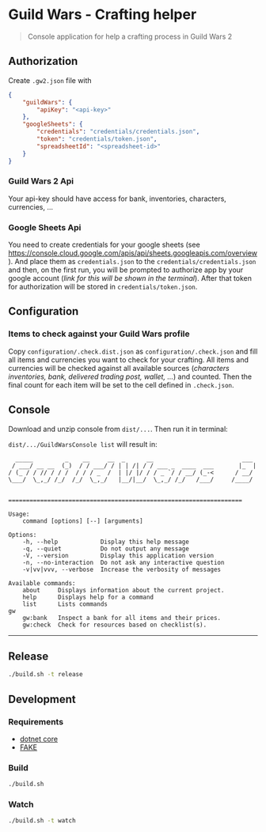 Guild Wars - Crafting helper
============================

> Console application for help a crafting process in Guild Wars 2

## Authorization
Create `.gw2.json` file with
```json
{
    "guildWars": {
        "apiKey": "<api-key>"
    },
    "googleSheets": {
        "credentials": "credentials/credentials.json",
        "token": "credentials/token.json",
        "spreadsheetId": "<spreadsheet-id>"
    }
}
```

### Guild Wars 2 Api
Your api-key should have access for bank, inventories, characters, currencies, ...

### Google Sheets Api
You need to create credentials for your google sheets (see https://console.cloud.google.com/apis/api/sheets.googleapis.com/overview).
And place them as `credentials.json` to the `credentials/credentials.json` and then, on the first run, you will be prompted to authorize app by your google account (_link for this will be shown in the terminal_). After that token for authorization will be stored in `credentials/token.json`.

## Configuration

### Items to check against your Guild Wars profile
Copy `configuration/.check.dist.json` as `configuration/.check.json` and fill all items and currencies you want to check for your crafting.
All items and currencies will be checked against all available sources (_characters inventories, bank, delivered trading post, wallet, ..._) and counted. Then the final count for each item will be set to the cell defined in `.check.json`.

## Console
Download and unzip console from `dist/...`.
Then run it in terminal:

`dist/.../GuildWarsConsole list` will result in:

      _____         _    __     __  _      __                         ___
     / ___/ __ __  (_)  / / ___/ / | | /| / / ___ _  ____  ___       |_  |
    / (_ / / // / / /  / / / _  /  | |/ |/ / / _ `/ / __/ (_-<      / __/
    \___/  \_,_/ /_/  /_/  \_,_/   |__/|__/  \_,_/ /_/   /___/     /____/


    ==================================================================

    Usage:
        command [options] [--] [arguments]

    Options:
        -h, --help            Display this help message
        -q, --quiet           Do not output any message
        -V, --version         Display this application version
        -n, --no-interaction  Do not ask any interactive question
        -v|vv|vvv, --verbose  Increase the verbosity of messages

    Available commands:
        about     Displays information about the current project.
        help      Displays help for a command
        list      Lists commands
    gw
        gw:bank   Inspect a bank for all items and their prices.
        gw:check  Check for resources based on checklist(s).

---
## Release
```bash
./build.sh -t release
```

## Development
### Requirements
- [dotnet core](https://dotnet.microsoft.com/learn/dotnet/hello-world-tutorial)
- [FAKE](https://fake.build/fake-gettingstarted.html)

### Build
```bash
./build.sh
```

### Watch
```bash
./build.sh -t watch
```
